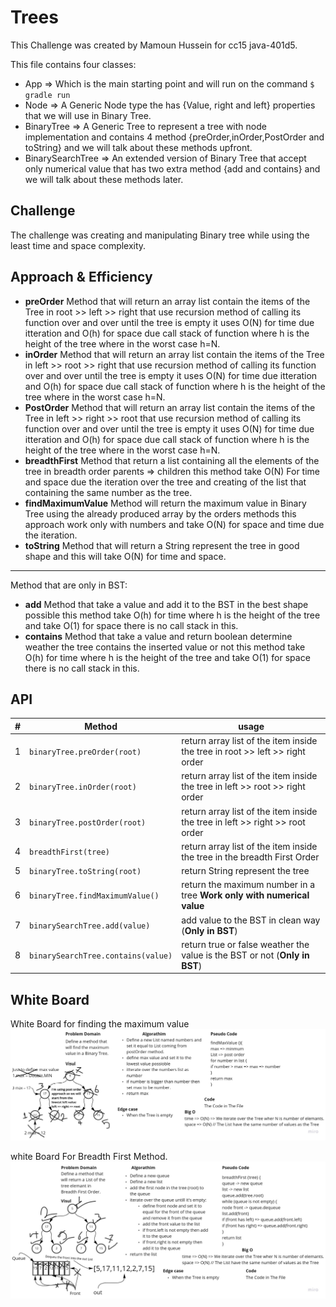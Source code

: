 # Trees

This Challenge was created by Mamoun Hussein for cc15 java-401d5.

This file contains four classes:

* App => Which is the main starting point and will run on the command `$ gradle run`
* Node => A Generic Node type the has {Value, right and left} properties that we will use in Binary Tree.
* BinaryTree => A Generic Tree to represent a tree with node implementation and contains 4 method
  {preOrder,inOrder,PostOrder and toString} and we will talk about these methods upfront.
* BinarySearchTree => An extended version of Binary Tree that accept only numerical value that has two extra method {add
  and contains} and we will talk about these methods later.

## Challenge

The challenge was creating and manipulating Binary tree while using the least time and space complexity.

## Approach & Efficiency

* **preOrder** Method that will return an array list contain the items of the Tree in root >> left >> right that use
  recursion method of calling its function over and over until the tree is empty it uses O(N) for time due itteration
  and O(h) for space due call stack of function where h is the height of the tree where in the worst case h=N.
* **inOrder** Method that will return an array list contain the items of the Tree in left >> root >> right that use
  recursion method of calling its function over and over until the tree is empty it uses O(N) for time due itteration
  and O(h) for space due call stack of function where h is the height of the tree where in the worst case h=N.
* **PostOrder** Method that will return an array list contain the items of the Tree in left >> right >> root that use
  recursion method of calling its function over and over until the tree is empty it uses O(N) for time due itteration
  and O(h) for space due call stack of function where h is the height of the tree where in the worst case h=N.
* **breadthFirst** Method that return a list containing all the elements of the tree in breadth order parents =>
  children this method take O(N) For time and space due the iteration over the tree and creating of the list that
  containing the same number as the tree.
* **findMaximumValue** Method will return the maximum value in Binary Tree using the already produced array by the
  orders methods this approach work only with numbers and take O(N) for space and time due the iteration.
* **toString** Method that will return a String represent the tree in good shape and this will take O(N) for time and
  space.

---

Method that are only in BST:

* **add** Method that take a value and add it to the BST in the best shape possible this method take O(h) for time where
  h is the height of the tree and take O(1) for space there is no call stack in this.
* **contains** Method that take a value and return boolean determine weather the tree contains the inserted value or not
  this method take O(h) for time where h is the height of the tree and take O(1) for space there is no call stack in
  this.

## API

| #  | Method | usage |
| ----------- | ----------- | -----------|
|1| `binaryTree.preOrder(root)`| return array list of the item inside the tree in root >> left >> right order |
|2| `binaryTree.inOrder(root)`| return array list of the item inside the tree in left >> root >> right order |
|3| `binaryTree.postOrder(root)`| return array list of the item inside the tree in left >> right >> root order |
|4| `breadthFirst(tree)`| return array list of the item inside the tree in the breadth First Order|
|5| `binaryTree.toString(root)`| return String represent the tree |
|6| `binaryTree.findMaximumValue()`| return the maximum number in a tree **Work only with numerical value**|
|7| `binarySearchTree.add(value)`| add value to the BST in clean way (**Only in BST**) |
|8| `binarySearchTree.contains(value)`| return true or false weather the value is the BST or not (**Only in BST**) |

## White Board

White Board for finding the maximum value
![white board For finding the maximum value](./findMaxValue.jpg)

white Board For Breadth First Method.
![Breadth First White Board](./breadthFirst.jpg)
